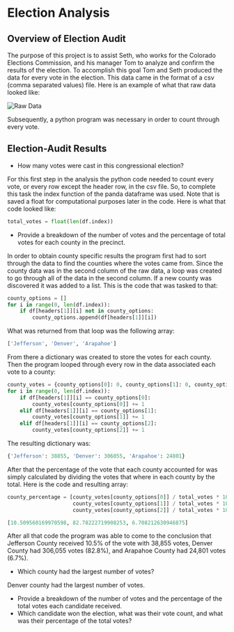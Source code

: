 # Election Analysis
## Overview of Election Audit
The purpose of this project is to assist Seth, who works for the Colorado Elections Commission, and his manager Tom to 
analyze and confirm the results of the election. To accomplish this goal Tom and Seth produced the data for every vote
in the election. This data came in the format of a csv (comma separated values) file. Here is an example of what that
raw data looked like:

![Raw Data](https://user-images.githubusercontent.com/71234992/94379654-ad020180-00e6-11eb-81b6-c4bc1416c4ef.PNG)

Subsequently, a python program was necessary in order to count through every vote. 
## Election-Audit Results
- How many votes were cast in this congressional election?

For this first step in the analysis the python code needed to count every vote, or every row except the header row, in 
the csv file. So, to complete this task the index function of the panda dataframe was used. Note that is saved a float 
for computational purposes later in the code. Here is what that code looked like:
```python
total_votes = float(len(df.index))
```

- Provide a breakdown of the number of votes and the percentage of total votes for each county in the precinct.

In order to obtain county specific results the program first had to sort through the data to find the counties where the
votes came from. Since the county data was in the second column of the raw data, a loop was created to go through all of
the data in the second column. If a new county was discovered it was added to a list. This is the code that was tasked 
to that:
```python
county_options = []
for i in range(0, len(df.index)):
    if df[headers[1]][i] not in county_options:
        county_options.append(df[headers[1]][i])
```
What was returned from that loop was the following array:
```python
['Jefferson', 'Denver', 'Arapahoe']
```
From there a dictionary was created to store the votes for each county. Then the program looped through every row in the
data associated each vote to a county:
```python
county_votes = {county_options[0]: 0, county_options[1]: 0, county_options[2]: 0}
for i in range(0, len(df.index)):
    if df[headers[1]][i] == county_options[0]:
        county_votes[county_options[0]] += 1
    elif df[headers[1]][i] == county_options[1]:
        county_votes[county_options[1]] += 1
    elif df[headers[1]][i] == county_options[2]:
        county_votes[county_options[2]] += 1
```
The resulting dictionary was:
```python
{'Jefferson': 38855, 'Denver': 306055, 'Arapahoe': 24801}
```
After that the percentage of the vote that each county accounted for was simply calculated by dividing the votes that 
where in each county by the total. Here is the code and resulting array:
```python
county_percentage = [county_votes[county_options[0]] / total_votes * 100,
                     county_votes[county_options[1]] / total_votes * 100,
                     county_votes[county_options[2]] / total_votes * 100]
```
```python
[10.509560169970598, 82.78222719908253, 6.708212630946875]
```
After all that code the program was able to come to the conclusion that Jefferson County received 10.5% of the vote with 
38,855 votes, Denver County had 306,055 votes (82.8%), and Arapahoe County had 24,801 votes (6.7%).

- Which county had the largest number of votes?

Denver county had the largest number of votes.

- Provide a breakdown of the number of votes and the percentage of the total votes each candidate received.
- Which candidate won the election, what was their vote count, and what was their percentage of the total votes?
